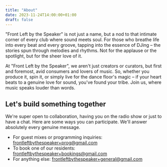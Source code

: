 ```yaml
---
title: "About"
date: 2023-11-24T14:00:00+01:00
draft: false
---
```


"Front Left by the Speaker" is not just a name, but a nod to that intimate corner of every club where sound meets soul. For those who breathe life into every beat and every groove, tapping into the essence of DJing – the stories spun through melodies and rhythms. Not for the applause or the spotlight, but for the sheer love of it.

At "Front Left by the Speaker", we aren't just creators or curators, but first and foremost, avid consumers and lovers of music. So, whether you produce it, spin it, or simply live for the dance floor's magic – if your heart beats to a genuine love for sound, you've found your tribe. Join us, where music speaks louder than words.

## Let's build something together
We're super open to collaboration, having you on the radio show or just to have a chat. Here are some ways you can participate. We'll answer absolutely every genuine message.

- For guest mixes or programming inquiries: <frontleftbythespeaker+prog@gmail.com>
- To book one of our residents: <frontleftbythespeaker+bookings@gmail.com>
- For anything else: <frontleftbythespeaker+general@gmail.com>
